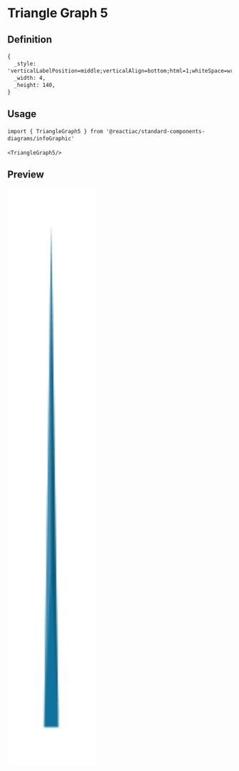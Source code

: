 # Triangle Graph 5

## Definition

```
{
  _style: 'verticalLabelPosition=middle;verticalAlign=bottom;html=1;whiteSpace=wrap;shape=mxgraph.infographic.shadedTriangle;fillColor=#10739E;strokeColor=none;fontSize=10;labelPosition=center;align=center;fontColor=#FFFFFF;fontStyle=1;shadow=0;',
  _width: 4,
  _height: 140,
}
```

## Usage

```
import { TriangleGraph5 } from '@reactiac/standard-components-diagrams/infoGraphic'

<TriangleGraph5/>
```

## Preview

<img src="./triangle-graph-5.png" width="200"/>
